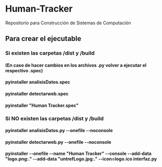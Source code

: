 # Human-Tracker
Repositorio para Construcción de Sistemas de Computación

## Para crear el ejecutable
### Si existen las carpetas /dist y /build
####  (En caso de hacer cambios en los archivos .py volver a ejecutar el respectivo .spec)

#### pyinstaller analisisDatos.spec
#### pyinstaller detectarweb.spec
#### pyinstaller "Human Tracker.spec"

### Si NO existen las carpetas /dist y /build

#### pyinstaller analisisDatos.py --onefile --noconsole 
#### pyinstaller detectarweb.py --onefile --noconsole
#### pyinstaller --onefile --name "Human Tracker" --console --add-data "logo.png:." --add-data "untrefLogo.jpg:." --icon=logo.ico interfaz.py